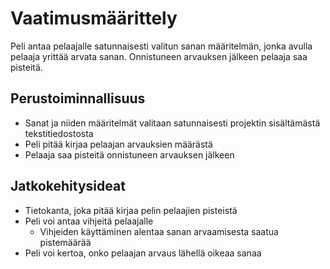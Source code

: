 # Vaatimusmäärittely

Peli antaa pelaajalle satunnaisesti valitun sanan määritelmän, jonka avulla pelaaja yrittää arvata sanan. Onnistuneen arvauksen jälkeen pelaaja saa pisteitä.

## Perustoiminnallisuus

- Sanat ja niiden määritelmät valitaan satunnaisesti projektin sisältämästä tekstitiedostosta
- Peli pitää kirjaa pelaajan arvauksien määrästä
- Pelaaja saa pisteitä onnistuneen arvauksen jälkeen

## Jatkokehitysideat

- Tietokanta, joka pitää kirjaa pelin pelaajien pisteistä
- Peli voi antaa vihjeitä pelaajalle
  - Vihjeiden käyttäminen alentaa sanan arvaamisesta saatua pistemäärää
- Peli voi kertoa, onko pelaajan arvaus lähellä oikeaa sanaa